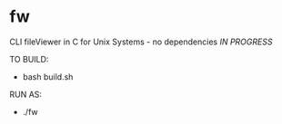 # fw
CLI fileViewer in C for Unix Systems - no dependencies
*IN PROGRESS*

TO BUILD:
* bash build.sh

RUN AS:
* ./fw
